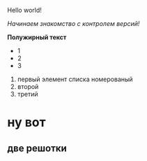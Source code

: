 Hello world!


*Начинаем знакомство с контролем версий!*

**Полужирный текст**

* 1
* 2
* 3
1. первый элемент списка номерованый
2. второй
3. третий

# ну вот 
## две решотки